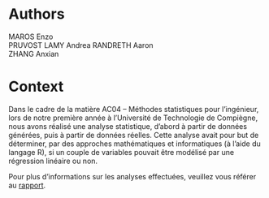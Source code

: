 # Authors
MAROS Enzo         
PRUVOST LAMY Andrea
RANDRETH Aaron     
ZHANG Anxian       

# Context
Dans le cadre de la matière AC04 – Méthodes statistiques pour l’ingénieur, lors de notre première année à l’Université de Technologie de Compiègne, nous avons réalisé une analyse statistique, d’abord à partir de données générées, puis à partir de données réelles. Cette analyse avait pour but de déterminer, par des approches mathématiques et informatiques (à l’aide du langage R), si un couple de variables pouvait être modélisé par une régression linéaire ou non.

Pour plus d’informations sur les analyses effectuées, veuillez vous référer au [rapport](./Rapport_P25_AC04.html).